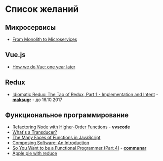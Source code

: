 # Список желаний

## Микросервисы
* [From Monolith to Microservices](https://blog.poki.com/from-monolith-to-microservices-b16bae1d6c9d)

## Vue.js
* [How we do Vue: one year later](https://about.gitlab.com/2017/11/09/gitlab-vue-one-year-later/)

## Redux
* [Idiomatic Redux: The Tao of Redux, Part 1 - Implementation and Intent](http://blog.isquaredsoftware.com/2017/05/idiomatic-redux-tao-of-redux-part-1) - **[maksugr](https://github.com/maksugr)** - до 16.10.2017

## Функциональное программирование
* [Refactoring Node with Higher-Order Functions](http://blog.rangle.io/refactoring-node-with-higher-order-functions/) - **[vvscode](https://github.com/vvscode)**
* [What's a Transducer?](http://raganwald.com/2017/04/30/transducers.html)
* [The Many Faces of Functions in JavaScript](https://bocoup.com/blog/the-many-faces-of-functions-in-javascript)
* [Composing Software: An Introduction](https://medium.com/javascript-scene/composing-software-an-introduction-27b72500d6ea)
* [So You Want to be a Functional Programmer (Part 4)](https://medium.com/@cscalfani/so-you-want-to-be-a-functional-programmer-part-4-18fbe3ea9e49) - **[communar](https://github.com/communar)**
* [Apple pie with reduce](https://medium.freecodecamp.com/understanding-array-prototype-reduce-and-recursion-using-apple-pie-f60cde58ea51)
